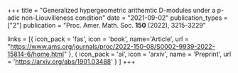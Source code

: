 +++
title = "Generalized hypergeometric arithemtic D-modules under a p-adic non-Liouvilleness condition"
date = "2021-09-02"
publication_types = ["2"]
publication = "Proc. Amer. Math. Soc. **150** (2022), 3215-3229"

links = [{ icon_pack = 'fas', icon = 'book', name='Article', url = "https://www.ams.org/journals/proc/2022-150-08/S0002-9939-2022-15814-6/home.html" }, { icon_pack = 'ai', icon = 'arxiv', name = 'Preprint', url = 'https://arxiv.org/abs/1901.03488' } ]
+++
